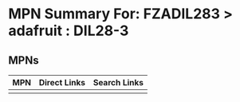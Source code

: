



# MPN Summary For: FZADIL283 > adafruit : DIL28-3

## MPNs
  

|MPN|Direct Links|Search Links|
| :--- | :--- | :--- |
||||
